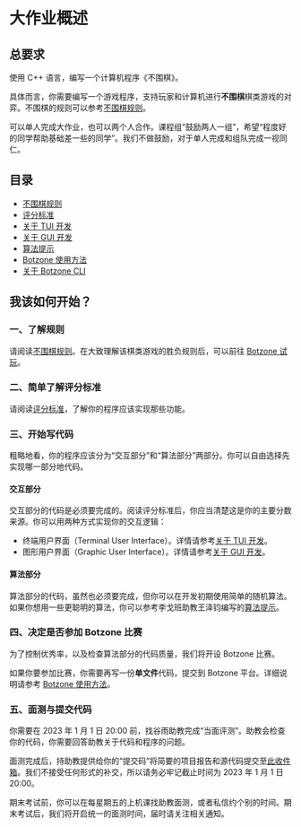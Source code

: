 # 大作业概述

## 总要求

使用 C++ 语言，编写一个计算机程序《不围棋》。

具体而言，你需要编写一个游戏程序，支持玩家和计算机进行**不围棋**棋类游戏的对弈。不围棋的规则可以参考[不围棋规则](./rule)。

可以单人完成大作业，也可以两个人合作。课程组“鼓励两人一组”，希望“程度好的同学帮助基础差一些的同学”。我们不做鼓励，对于单人完成和组队完成一视同仁。

## 目录

- [不围棋规则](./rule)
- [评分标准](./scoring)
- [关于 TUI 开发](./tui)
- [关于 GUI 开发](./gui)
- [算法提示](./algorithm)
- [Botzone 使用方法](./botzone)
- [关于 Botzone CLI](./cli)

## 我该如何开始？

### 一、了解规则

请阅读[不围棋规则](./rule)。在大致理解该棋类游戏的胜负规则后，可以前往 [Botzone 试玩](./botzone#试玩)。

### 二、简单了解评分标准

请阅读[评分标准](./scoring)，了解你的程序应该实现那些功能。

### 三、开始写代码

粗略地看，你的程序应该分为“交互部分”和“算法部分”两部分。你可以自由选择先实现哪一部分地代码。

#### 交互部分

交互部分的代码是必须要完成的。阅读评分标准后，你应当清楚这是你的主要分数来源。你可以用两种方式实现你的交互逻辑：
- 终端用户界面（Terminal User Interface）。详情请参考[关于 TUI 开发](./tui)。
- 图形用户界面（Graphic User Interface）。详情请参考[关于 GUI 开发](./gui)。

#### 算法部分

算法部分的代码，虽然也必须要完成，但你可以在开发初期使用简单的随机算法。如果你想用一些更聪明的算法，你可以参考李戈班助教王泽钧编写的[算法提示](./algorithm)。

### 四、决定是否参加 Botzone 比赛

为了控制优秀率，以及检查算法部分的代码质量，我们将开设 Botzone 比赛。

如果你要参加比赛，你需要再写一份**单文件**代码，提交到 Botzone 平台。详细说明请参考 [Botzone 使用方法](./botzone)。

### 五、面测与提交代码

你需要在 2023 年 1 月 1 日 20:00 前，找谷雨助教完成“当面评测”。助教会检查你的代码，你需要回答助教关于代码和程序的问题。

面测完成后，持助教提供给你的“提交码”将简要的项目报告和源代码提交至[此收件箱](https://workspace.jianguoyun.com/inbox/collect/58f8704891db482d830562da5a46b4a3/submitv2)。我们不接受任何形式的补交，所以请务必牢记截止时间为 2023 年 1 月 1 日 20:00。

期末考试前，你可以在每星期五的上机课找助教面测，或者私信约个别的时间。期末考试后，我们将开启统一的面测时间，届时请关注相关通知。
